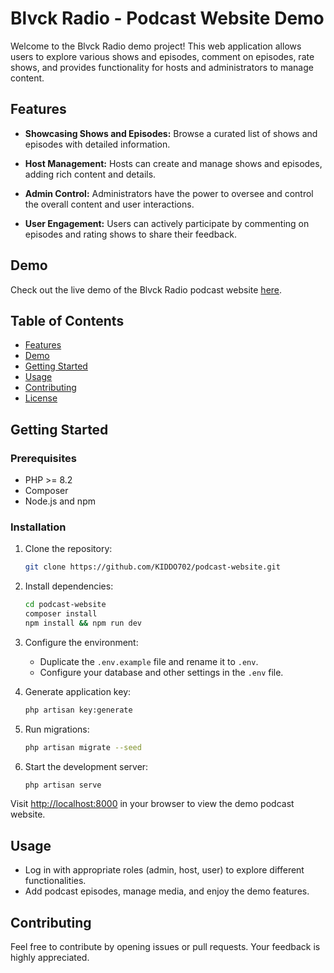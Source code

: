 # Blvck Radio - Podcast Website Demo

Welcome to the Blvck Radio demo project! This web application allows users to explore various shows and episodes, comment on episodes, rate shows, and provides functionality for hosts and administrators to manage content.

## Features

- **Showcasing Shows and Episodes:** Browse a curated list of shows and episodes with detailed information.

- **Host Management:** Hosts can create and manage shows and episodes, adding rich content and details.

- **Admin Control:** Administrators have the power to oversee and control the overall content and user interactions.

- **User Engagement:** Users can actively participate by commenting on episodes and rating shows to share their feedback.

## Demo

Check out the live demo of the Blvck Radio podcast website [here](#insert-demo-link).

## Table of Contents

- [Features](#features)
- [Demo](#demo)
- [Getting Started](#getting-started)
- [Usage](#usage)
- [Contributing](#contributing)
- [License](#license)

## Getting Started

### Prerequisites

- PHP >= 8.2
- Composer
- Node.js and npm

### Installation

1. Clone the repository:

    ```bash
    git clone https://github.com/KIDDO702/podcast-website.git
    ```

2. Install dependencies:

    ```bash
    cd podcast-website
    composer install
    npm install && npm run dev
    ```

3. Configure the environment:

    - Duplicate the `.env.example` file and rename it to `.env`.
    - Configure your database and other settings in the `.env` file.

4. Generate application key:

    ```bash
    php artisan key:generate
    ```

5. Run migrations:

    ```bash
    php artisan migrate --seed
    ```

6. Start the development server:

    ```bash
    php artisan serve
    ```

Visit [http://localhost:8000](http://localhost:8000) in your browser to view the demo podcast website.

## Usage

- Log in with appropriate roles (admin, host, user) to explore different functionalities.
- Add podcast episodes, manage media, and enjoy the demo features.

## Contributing

Feel free to contribute by opening issues or pull requests. Your feedback is highly appreciated.


